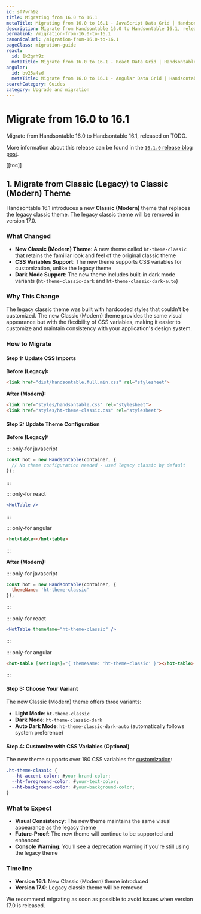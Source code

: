 ```yaml
---
id: sf7vrh9z
title: Migrating from 16.0 to 16.1
metaTitle: Migrating from 16.0 to 16.1 - JavaScript Data Grid | Handsontable
description: Migrate from Handsontable 16.0 to Handsontable 16.1, released on [TODO].
permalink: /migration-from-16.0-to-16.1
canonicalUrl: /migration-from-16.0-to-16.1
pageClass: migration-guide
react:
  id: 1k2grh9z
  metaTitle: Migrate from 16.0 to 16.1 - React Data Grid | Handsontable
angular:
  id: bv25a4sd
  metaTitle: Migrate from 16.0 to 16.1 - Angular Data Grid | Handsontable
searchCategory: Guides
category: Upgrade and migration
---
```


# Migrate from 16.0 to 16.1

Migrate from Handsontable 16.0 to Handsontable 16.1, released on TODO.

More information about this release can be found in the [`16.1.0` release blog post](TODO_URL]).

[[toc]]

## 1. Migrate from Classic (Legacy) to Classic (Modern) Theme

Handsontable 16.1 introduces a new **Classic (Modern)** theme that replaces the legacy classic theme. The legacy classic theme will be removed in version 17.0.

### What Changed

- **New Classic (Modern) Theme**: A new theme called `ht-theme-classic` that retains the familiar look and feel of the original classic theme
- **CSS Variables Support**: The new theme supports CSS variables for customization, unlike the legacy theme
- **Dark Mode Support**: The new theme includes built-in dark mode variants (`ht-theme-classic-dark` and `ht-theme-classic-dark-auto`)

### Why This Change

The legacy classic theme was built with hardcoded styles that couldn't be customized. The new Classic (Modern) theme provides the same visual appearance but with the flexibility of CSS variables, making it easier to customize and maintain consistency with your application's design system.

### How to Migrate

#### Step 1: Update CSS Imports

**Before (Legacy):**
```html
<link href="dist/handsontable.full.min.css" rel="stylesheet">
```

**After (Modern):**
```html
<link href="styles/handsontable.css" rel="stylesheet">
<link href="styles/ht-theme-classic.css" rel="stylesheet">
```

#### Step 2: Update Theme Configuration

**Before (Legacy):**

::: only-for javascript

```js
const hot = new Handsontable(container, {
  // No theme configuration needed - used legacy classic by default
});
```

:::

::: only-for react

```jsx
<HotTable />
```

:::

::: only-for angular

```html
<hot-table></hot-table>
```

:::

**After (Modern):**

::: only-for javascript

```js
const hot = new Handsontable(container, {
  themeName: 'ht-theme-classic'
});
```

:::

::: only-for react
```jsx
<HotTable themeName="ht-theme-classic" />
```

:::

::: only-for angular

```html
<hot-table [settings]="{ themeName: 'ht-theme-classic' }"></hot-table>
```

:::

#### Step 3: Choose Your Variant

The new Classic (Modern) theme offers three variants:

- **Light Mode**: `ht-theme-classic`
- **Dark Mode**: `ht-theme-classic-dark`
- **Auto Dark Mode**: `ht-theme-classic-dark-auto` (automatically follows system preference)

#### Step 4: Customize with CSS Variables (Optional)

The new theme supports over 180 CSS variables for [customization](@/guides/styling/theme-customization/theme-customization.md):

```css
.ht-theme-classic {
  --ht-accent-color: #your-brand-color;
  --ht-foreground-color: #your-text-color;
  --ht-background-color: #your-background-color;
}
```

### What to Expect

- **Visual Consistency**: The new theme maintains the same visual appearance as the legacy theme
- **Future-Proof**: The new theme will continue to be supported and enhanced
- **Console Warning**: You'll see a deprecation warning if you're still using the legacy theme

### Timeline

- **Version 16.1**: New Classic (Modern) theme introduced
- **Version 17.0**: Legacy classic theme will be removed

We recommend migrating as soon as possible to avoid issues when version 17.0 is released.
